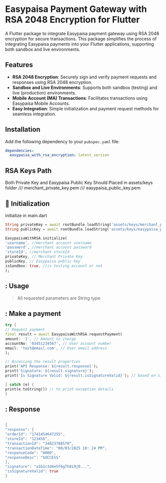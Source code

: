 # Easypaisa Payment Gateway with RSA 2048 Encryption for Flutter

A Flutter package to integrate Easypaisa payment gateway using RSA 2048 encryption for secure transactions. This package simplifies the process of integrating Easypaisa payments into your Flutter applications, supporting both sandbox and live environments.

## Features

- **RSA 2048 Encryption**: Securely sign and verify payment requests and responses using RSA 2048 encryption.
- **Sandbox and Live Environments**: Supports both sandbox (testing) and live (production) environments.
- **Mobile Account (MA) Transactions**: Facilitates transactions using Easypaisa Mobile Accounts.
- **Easy Integration**: Simple initialization and payment request methods for seamless integration.

## Installation

Add the following dependency to your `pubspec.yaml` file:

```yaml
dependencies:
  easypaisa_with_rsa_encryption: latest_version
```

##  RSA Keys Path
Both Private Key and Easypaisa Public Key Should Placed in assets/keys folder
/// merchant_private_key.pem
/// easypaisa_public_key.pem

## :hammer: Initialization
initialize in main.dart
```dart
String privateKey = await rootBundle.loadString('assets/keys/merchant_private_key.pem');
String publicKey = await rootBundle.loadString('assets/keys/easypaisa_public_key.pem');

EasypaisaWithRSA.initialize(
'username', //merchant account username
'password', //merchant account password
'storeId', //merchant storeId
privateKey, // Merchant Private Key
publicKey, // Easypaisa public key
isSandbox: true, //is testing account or not
);
```
## : Usage
>
> All requested parameters are String type
## : Make a payment
```dart
try {
// Request payment
final result = await EasypaisaWithRSA.requestPayment(
amount: '1', // Amount to charge
accountNo: '03451234567', // User account number
email: 'test@email.com', // User email address
);

// Accessing the result properties
print('API Response: ${result.response}');
print('Signature: ${result.signature}');
print('Is Signature Valid: ${result.isSignatureValid}'); // based on signature validation transaction can be marked as verified or suspicious.

} catch (e) {
print(e.toString()) // to print exception details
}
```
## : Response

   ```dart

{
"response": {
"orderId": "1741454647255",
"storeId": "123456",
"transactionId": "34823788570",
"transactionDateTime": "08/03/2025 10: 24 PM",
"responseCode": "0000",
"responseDesc": "SUCCESS"
},
"signature": "a1b2c3d4e5f6g7h8i9j0...",
"isSignatureValid": true
}

```
